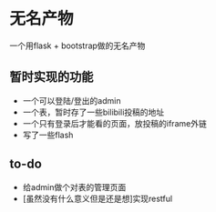 # 无名产物

一个用flask + bootstrap做的无名产物

## 暂时实现的功能 ##
* 一个可以登陆/登出的admin
* 一个表，暂时存了一些bilibili投稿的地址
* 一个只有登录后才能看的页面，放投稿的iframe外链
* 写了一些flash


## to-do ##
* 给admin做个对表的管理页面
* [虽然没有什么意义但是还是想]实现restful
